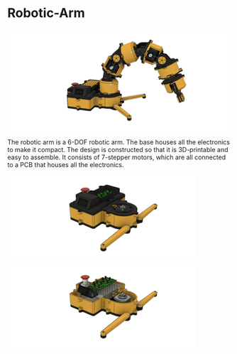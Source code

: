 # Robotic-Arm

<p align="center">
  <img src="Images/Assembly.png">
</p>

The robotic arm is a 6-DOF robotic arm. The base houses all the electronics to make it compact. The design is constructed so that it is 3D-printable and easy to assemble. It consists of 7-stepper motors, which are all connected to a PCB that houses all the electronics. 


<img src="Images/Base.png" width="425"/> <img src="Images/BaseLidOff.png" width="425"/> 

